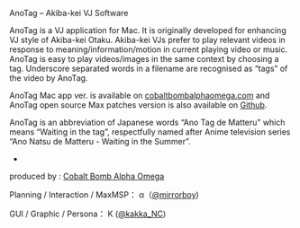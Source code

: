 AnoTag – Akiba-kei VJ Software

AnoTag is a VJ application for Mac. It is originally developed for enhancing VJ style of Akiba-kei Otaku. Akiba-kei VJs prefer to play relevant videos in response to meaning/information/motion in current playing video or music. AnoTag is easy to play videos/images in the same context by choosing a tag. Underscore separated words in a filename are recognised as “tags” of the video by AnoTag.

AnoTag Mac app ver. is available on <a href="http://www.cobaltbombalphaomega.com/?p=33575">cobaltbombalphaomega.com</a> and AnoTag open source Max patches version is also available on <a href="https://github.com/mirrorboy714/AnoTag">Github</a>.

AnoTag is an abbreviation of Japanese words “Ano Tag de Matteru” which means “Waiting in the tag”, respectfully named after Anime television series “Ano Natsu de Matteru - Waiting in the Summer”.

-

produced by : 
<a href="baltbombalphaomega.com">Cobalt Bomb Alpha Omega</a>

Planning / Interaction / MaxMSP：
α（<a href="https://twitter.com/mirrorboy">@mirrorboy</a>)

GUI / Graphic / Persona：
Κ (<a href="https://twitter.com/kakka_NC">@kakka_NC</a>)
